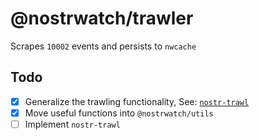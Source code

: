 # @nostrwatch/trawler 
Scrapes `10002` events and persists to `nwcache`

## Todo
- [x] Generalize the trawling functionality, See: [`nostr-trawl`](https://github.com/sandwichfarm/nostr-trawl)
- [x] Move useful functions into `@nostrwatch/utils` 
- [ ] Implement `nostr-trawl` 
